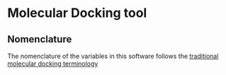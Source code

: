 # Molecular Docking tool

## Nomenclature

The nomenclature of the variables in this software follows the [traditional molecular docking terminology](https://en.wikipedia.org/wiki/Docking_(molecular))
